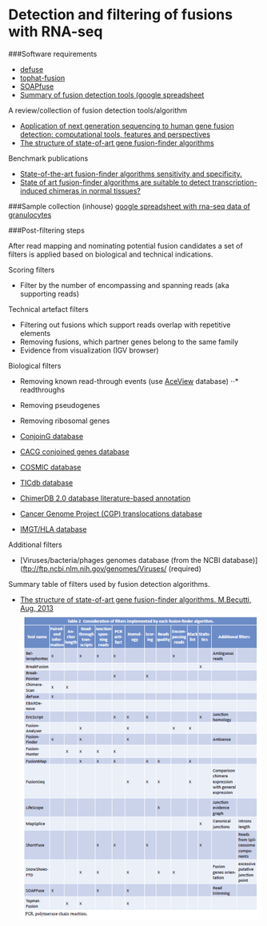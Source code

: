 Detection and filtering of fusions with RNA-seq
====================================================

###Software requirements
+ [defuse](http://sourceforge.net/projects/defuse/)
+ [tophat-fusion](http://ccb.jhu.edu/software/tophat/fusion_index.html)
+ [SOAPfuse](http://soap.genomics.org.cn/soapfuse.html)
+ [Summary of fusion detection tools (google spreadsheet](https://docs.google.com/spreadsheet/ccc?key=0ArsHWemp6jw_dGlheGZwT21ONjl0WW9VYVEwWEpyYUE#gid=2)

A review/collection of fusion detection tools/algorithm 
+ [Application of next generation sequencing to human gene fusion detection: computational tools, features and perspectives](http://bib.oxfordjournals.org/content/14/4/506)
+ [The structure of state-of-art gene fusion-finder algorithms](https://www.oapublishinglondon.com/article/617)

Benchmark publications
+ [State-of-the-art fusion-finder algorithms sensitivity and specificity.](http://www.ncbi.nlm.nih.gov/pubmed/23555082)
+ [State of art fusion-finder algorithms are suitable to detect transcription-induced chimeras in normal tissues?](http://www.ncbi.nlm.nih.gov/pubmed/23815381)

###Sample collection (inhouse)
[google spreadsheet with rna-seq data of granulocytes](linktospreadsheet)


###Post-filtering steps

After read mapping and nominating potential fusion candidates a set of filters is applied based on biological and technical indications.

Scoring filters
+ Filter by the number of encompassing and spanning reads (aka supporting reads)

Technical artefact filters
+ Filtering out fusions which support reads overlap with repetitive elements
+ Removing fusions, which partner genes belong to the same family
+ Evidence from visualization (IGV browser)

Biological filters

+ Removing known read-through events (use [AceView](http://www.ncbi.nlm.nih.gov/IEB/Research/Acembly/index.html?human) database)
⋅⋅* readthroughs
+ Removing pseudogenes
+ Removing ribosomal genes
+ [ConjoinG database](http://metasystems.riken.jp/conjoing/)
+ [CACG conjoined genes database](http://cgc.kribb.re.kr/map/)

    
+ [COSMIC database](http://cancer.sanger.ac.uk/cancergenome/projects/cosmic/)
+ [TICdb database](http://www.unav.es/genetica/TICdb/)
+ [ChimerDB 2.0 database literature-based annotation](http://ercsb.ewha.ac.kr/FusionGene/)
+ [Cancer Genome Project (CGP) translocations database](http://www.sanger.ac.uk/genetics/CGP/Census/)
+ [IMGT/HLA database](http://www.ebi.ac.uk/ipd/imgt/hla/)


Additional filters
+ [Viruses/bacteria/phages genomes database (from the NCBI database)](ftp://ftp.ncbi.nlm.nih.gov/genomes/Viruses/ (required)

Summary table of filters used by fusion detection algorithms.
+ [The structure of state-of-art gene fusion-finder algorithms. M.Becutti, Aug, 2013](https://www.oapublishinglondon.com/article/617)
![image](../img/filters.png)

